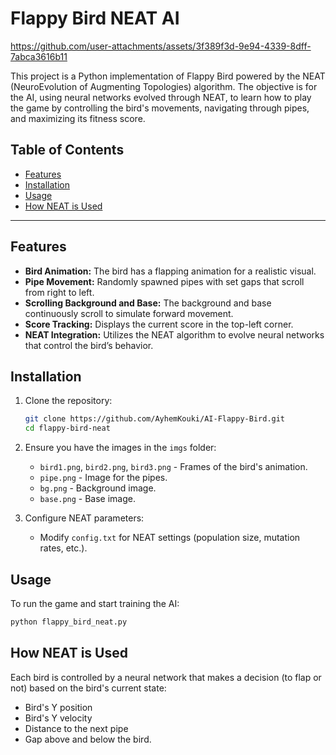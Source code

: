 # Flappy Bird NEAT AI

https://github.com/user-attachments/assets/3f389f3d-9e94-4339-8dff-7abca3616b11


This project is a Python implementation of Flappy Bird powered by the NEAT (NeuroEvolution of Augmenting Topologies) algorithm. The objective is for the AI, using neural networks evolved through NEAT, to learn how to play the game by controlling the bird's movements, navigating through pipes, and maximizing its fitness score.

## Table of Contents
- [Features](#features)
- [Installation](#installation)
- [Usage](#usage)
- [How NEAT is Used](#how-neat-is-used)

---


## Features
- **Bird Animation:** The bird has a flapping animation for a realistic visual.
- **Pipe Movement:** Randomly spawned pipes with set gaps that scroll from right to left.
- **Scrolling Background and Base:** The background and base continuously scroll to simulate forward movement.
- **Score Tracking:** Displays the current score in the top-left corner.
- **NEAT Integration:** Utilizes the NEAT algorithm to evolve neural networks that control the bird’s behavior.

## Installation
1. Clone the repository:
    ```bash
    git clone https://github.com/AyhemKouki/AI-Flappy-Bird.git
    cd flappy-bird-neat
    ```

2. Ensure you have the images in the `imgs` folder:
    - `bird1.png`, `bird2.png`, `bird3.png` - Frames of the bird's animation.
    - `pipe.png` - Image for the pipes.
    - `bg.png` - Background image.
    - `base.png` - Base image.

3. Configure NEAT parameters:
   - Modify `config.txt` for NEAT settings (population size, mutation rates, etc.).

## Usage
To run the game and start training the AI:
  ```bash
  python flappy_bird_neat.py
  ```
## How NEAT is Used
  Each bird is controlled by a neural network that makes a decision (to flap or not) based on the bird's current state:
  - Bird's Y position
  - Bird's Y velocity
  - Distance to the next pipe
  - Gap above and below the bird.
